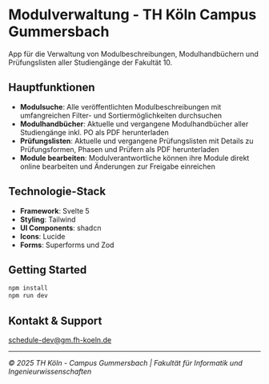 # Modulverwaltung - TH Köln Campus Gummersbach

App für die Verwaltung von Modulbeschreibungen, Modulhandbüchern und Prüfungslisten aller Studiengänge der Fakultät 10.

## Hauptfunktionen

- **Modulsuche**: Alle veröffentlichten Modulbeschreibungen mit umfangreichen Filter- und Sortiermöglichkeiten durchsuchen
- **Modulhandbücher**: Aktuelle und vergangene Modulhandbücher aller Studiengänge inkl. PO als PDF herunterladen
- **Prüfungslisten**: Aktuelle und vergangene Prüfungslisten mit Details zu Prüfungsformen, Phasen und Prüfern als PDF herunterladen
- **Module bearbeiten**: Modulverantwortliche können ihre Module direkt online bearbeiten und Änderungen zur Freigabe einreichen

## Technologie-Stack

- **Framework**: Svelte 5
- **Styling**: Tailwind
- **UI Components**: shadcn
- **Icons**: Lucide
- **Forms**: Superforms und Zod

## Getting Started

```bash
npm install
npm run dev
```

## Kontakt & Support

[schedule-dev@gm.fh-koeln.de](mailto:schedule-dev@gm.fh-koeln.de)

---

_© 2025 TH Köln - Campus Gummersbach | Fakultät für Informatik und Ingenieurwissenschaften_
